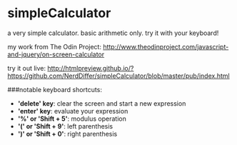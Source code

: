 simpleCalculator
================

a very simple calculator. basic arithmetic only. try it with your keyboard!

my work from The Odin Project: <http://www.theodinproject.com/javascript-and-jquery/on-screen-calculator>

try it out live: <http://htmlpreview.github.io/?https://github.com/NerdDiffer/simpleCalculator/blob/master/pub/index.html>

###notable keyboard shortcuts:
* **'delete' key**: clear the screen and start a new expression
* **'enter' key**: evaluate your expression
* **'%' or 'Shift + 5'**: modulus operation
* **'(' or 'Shift + 9'**: left parenthesis
* **')' or 'Shift + 0'**: right parenthesis
